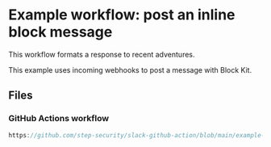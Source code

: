 # Example workflow: post an inline block message

This workflow formats a response to recent adventures.

This example uses incoming webhooks to post a message with Block Kit.

## Files

### GitHub Actions workflow

```js reference
https://github.com/step-security/slack-github-action/blob/main/example-workflows/Technique_3_Slack_Incoming_Webhook/blocks.yml
```